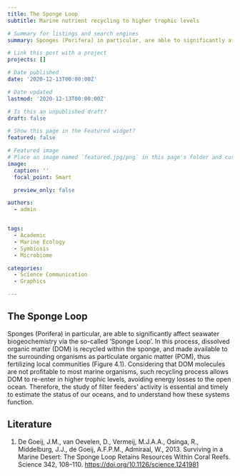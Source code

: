 ```yaml
---
title: The Sponge Loop
subtitle: Marine nutrient recycling to higher trophic levels

# Summary for listings and search engines
summary: Sponges (Porifera) in particular, are able to significantly affect seawater biogeochemistry via the so-called ‘Sponge Loop’. Graphical Illustration by Jana Efremova using Biorender and Illustrator.

# Link this post with a project
projects: []

# Date published
date: '2020-12-13T00:00:00Z'

# Date updated
lastmod: '2020-12-13T00:00:00Z'

# Is this an unpublished draft?
draft: false

# Show this page in the Featured widget?
featured: false

# Featured image
# Place an image named `featured.jpg/png` in this page's folder and customize its options here.
image:
  caption: ''
  focal_point: Smart

  preview_only: false

authors:
  - admin


tags:
  - Academic
  - Marine Ecology
  - Symbiosis
  - Microbiome

categories:
  - Science Communication
  - Graphics

---
```


## The Sponge Loop

Sponges (Porifera) in particular, are able to significantly affect seawater biogeochemistry via the so-called ‘Sponge Loop’. In this process, dissolved organic matter (DOM) is recycled within the sponge, and made available to the surrounding organisms as particulate organic matter (POM), thus fertilizing local communities (Figure 4.1). Considering that DOM molecules are not profitable to most marine organisms, such recycling process allows DOM to re-enter in higher trophic levels, avoiding energy losses to the open ocean. Therefore, the study of filter feeders’ activity is essential and timely to estimate the status of our oceans, and to understand how these systems function.

## Literature
1. De Goeij, J.M., van Oevelen, D., Vermeij, M.J.A.A., Osinga, R., Middelburg, J.J., de Goeij, A.F.P.M., Admiraal, W., 2013. Surviving in a Marine Desert: The Sponge Loop Retains Resources Within Coral Reefs. Science 342, 108–110. https://doi.org/10.1126/science.1241981
